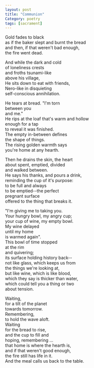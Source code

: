 ```yaml
---
layout: post
title: "Communion"
Category: poetry
tags: [sacrament]
---
```


Gold fades to black  
as if the baker slept and burnt the bread  
and then, if that weren't bad enough,  
the fire went dead.  

And while the dark and cold   
of loneliness crests   
and froths tsunami-like  
above his village,  
He sits down to eat with friends,   
Nero-like in disquieting   
self-conscious annihilation.  

He tears at bread. "I'm torn  
between you  
and me."   
He rips at the loaf that's warm and hollow  
enough for a tap   
to reveal it was finished.  
The empty in-between defines   
the shape of things.  
The rising golden warmth says  
you're home at any hearth.  

Then he drains the skin, the heart   
about spent, emptied, divided   
and walked between.   
He says his thanks, and pours a drink,   
reminding the cup of it's purpose:   
to be full and always  
to be emptied--the perfect   
pregnant surface   
offered to the thing that breaks it.  

"I'm giving me to taking you.  
Your hungry bowl, my angry cup;  
your cup of wine, my empty bowl.  
My wine delayed   
until my home   
is warmed again".  
This bowl of time stopped   
at the rim   
and quivering;   
its surface holding history back--  
not like glass, which keeps us from   
the things we're looking at,  
but like wine, which is like blood,  
which they say is thicker than water,  
which could tell you a thing or two  
about tension.  

Waiting,  
for a tilt of the planet   
towards tomorrow.  
Remembering,   
to hold the wave aloft.  
Waiting  
for the bread to rise,   
and the cup to fill and   
hoping, remembering ...   
that home is where the hearth is,   
and if that weren't good enough,  
the fire still has life in it.  
And the meal calls us back to the table.  

